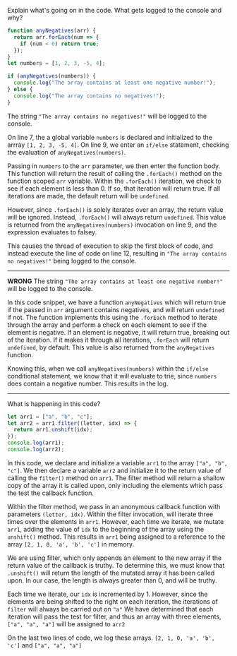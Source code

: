Explain what's going on in the code. What gets logged to the console and why?

```javascript
function anyNegatives(arr) {
  return arr.forEach(num => {
    if (num < 0) return true;
  });
}
let numbers = [1, 2, 3, -5, 4];

if (anyNegatives(numbers)) {
  console.log("The array contains at least one negative number!");
} else {
  console.log("The array contains no negatives!");
}
```

The string `"The array contains no negatives!"` will be logged to the console.

On line 7, the a global variable `numbers` is declared and initialized to the arrray `[1, 2, 3, -5, 4]`. On line 9, we enter an `if/else` statement, checking the evaluation of `anyNegatives(numbers)`. 

Passing in `numbers` to the `arr` parameter, we then enter the function body. This function will return the result of calling the `.forEach()` method on the  function scoped `arr` variable. Within the `.forEach()` iteration, we check to see if each element is less than 0. If so, that iteration will return true. If all iterations are made, the default return will be `undefined`. 

However, since `.forEach()` is solely iterates over an array, the return value will be ignored. Instead, `.forEach()` will always return `undefined`. This value is returned from the `anyNegatives(numbers)` invocation on line 9, and the expression evaluates to falsey. 

This causes the thread of execution to skip the first block of code, and instead execute the line of code on line 12, resulting in ``"The array contains no negatives!"`` being logged to the console.


---
**WRONG**
The string `"The array contains at least one negative number!"` will be logged to the console. 

In this code snippet, we have a function `anyNegatives` which will return true if the passed in `arr` argument contains negatives, and will return `undefined` if not. The function implements this using the `.forEach` method to iterate through the array and perform a check on each element to see if the element is negative. If an element is negative, it will return true, breaking out of the iteration. If it makes it through all iterations, `.forEach` will return `undefined`, by default. This value is also returned from the `anyNegatives` function. 

Knowing this, when we call `anyNegatives(numbers)` within the `if/else` conditional statement, we know that it will evaluate to trie, since `numbers` does contain a negative number. This results in the log.

---
What is happening in this code?

```javascript
let arr1 = ["a", "b", "c"];
let arr2 = arr1.filter((letter, idx) => {
  return arr1.unshift(idx);
});
console.log(arr1); 
console.log(arr2); 
```

In this code, we declare and initialize a variable `arr1` to the array `["a", "b", "c"]`. We then declare a variable `arr2` and initialize it to the return value of calling the `filter()` method on `arr1`. The filter method will return a shallow copy of the array it is called upon, only including the elements which pass the test the callback function. 

Within the filter method, we pass in an anonymous callback function with parameters `(letter, idx)`. Within the filter invocation, will iterate three times over the elements in `arr1`. However, each time we iterate, we mutate `arr1`, adding the value of `idx` to the beginning of the array using the `unshift()` method. This results in `arr1` being assigned to a reference to the array `[2, 1, 0, 'a', 'b', 'c']` in memory. 

We are using filter, which only appends an element to the new array if the return value of the callback is truthy. To determine this, we must know that `.unshift()` will return the length of the mutated array it has been called upon. In our case, the length is always greater than 0, and will be truthy.

 Each time we iterate, our `idx` is incremented by 1. However, since the elements are being shifted to the right on each iteration, the iterations of `filter` will always be carried out on `"a"` We have determined that each iteration will pass the test for filter, and thus an array with three elements, `["a", "a", "a"]` will be assigned to `arr2`

On the last two lines of code, we log these arrays. `[2, 1, 0, 'a', 'b', 'c']` and `["a", "a", "a"]`
